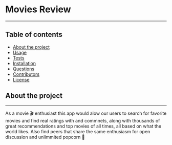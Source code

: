 # Movies Review

---

## Table of contents

- [About the project](#About-the-project)
- [Usage](#Usage)
- [Tests](#Tests)
- [Installation](#Installation)
- [Questions](#Questions)
- [Contributors](#Contributors)
- [License](#License)

## About the project

---

As a movie 🎬 enthusiast this app would alow our users to search for favorite movies and find real ratings with and commnets, along with thousands of great recommendations and top movies of all times, all based on what the world likes.
Also find peers that share the same enthusiasm for open discussion and unlimmited popcorn 🍿
